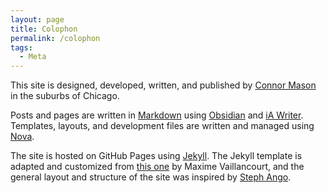 ```yaml
---
layout: page
title: Colophon
permalink: /colophon
tags:
  - Meta
---
```

This site is designed, developed, written, and published by [Connor Mason](/about) in the suburbs of Chicago. 

Posts and pages are written in [Markdown](https://daringfireball.net/projects/markdown/) using [Obsidian](https://obsidian.md) and [iA Writer](https://ia.net/writer). Templates, layouts, and development files are written and managed using [Nova](https://nova.app).

The site is hosted on GitHub Pages using [Jekyll](https://jekyllrb.com). The Jekyll template is adapted and customized from [this one](https://github.com/maximevaillancourt/digital-garden-jekyll-template) by Maxime Vaillancourt, and the general layout and structure of the site was inspired by [Steph Ango](https://stephango.com).